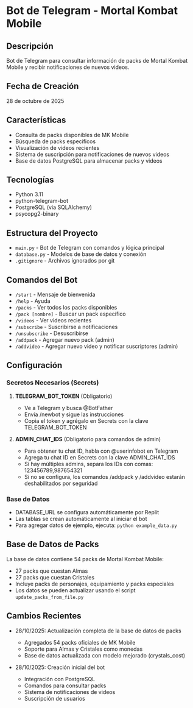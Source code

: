 # Bot de Telegram - Mortal Kombat Mobile

## Descripción
Bot de Telegram para consultar información de packs de Mortal Kombat Mobile y recibir notificaciones de nuevos videos.

## Fecha de Creación
28 de octubre de 2025

## Características
- Consulta de packs disponibles de MK Mobile
- Búsqueda de packs específicos
- Visualización de videos recientes
- Sistema de suscripción para notificaciones de nuevos videos
- Base de datos PostgreSQL para almacenar packs y videos

## Tecnologías
- Python 3.11
- python-telegram-bot
- PostgreSQL (via SQLAlchemy)
- psycopg2-binary

## Estructura del Proyecto
- `main.py` - Bot de Telegram con comandos y lógica principal
- `database.py` - Modelos de base de datos y conexión
- `.gitignore` - Archivos ignorados por git

## Comandos del Bot
- `/start` - Mensaje de bienvenida
- `/help` - Ayuda
- `/packs` - Ver todos los packs disponibles
- `/pack [nombre]` - Buscar un pack específico
- `/videos` - Ver videos recientes
- `/subscribe` - Suscribirse a notificaciones
- `/unsubscribe` - Desuscribirse
- `/addpack` - Agregar nuevo pack (admin)
- `/addvideo` - Agregar nuevo video y notificar suscriptores (admin)

## Configuración

### Secretos Necesarios (Secrets)
1. **TELEGRAM_BOT_TOKEN** (Obligatorio)
   - Ve a Telegram y busca @BotFather
   - Envía /newbot y sigue las instrucciones
   - Copia el token y agrégalo en Secrets con la clave TELEGRAM_BOT_TOKEN

2. **ADMIN_CHAT_IDS** (Obligatorio para comandos de admin)
   - Para obtener tu chat ID, habla con @userinfobot en Telegram
   - Agrega tu chat ID en Secrets con la clave ADMIN_CHAT_IDS
   - Si hay múltiples admins, separa los IDs con comas: 123456789,987654321
   - Si no se configura, los comandos /addpack y /addvideo estarán deshabilitados por seguridad

### Base de Datos
- DATABASE_URL se configura automáticamente por Replit
- Las tablas se crean automáticamente al iniciar el bot
- Para agregar datos de ejemplo, ejecuta: `python example_data.py`

## Base de Datos de Packs
La base de datos contiene 54 packs de Mortal Kombat Mobile:
- 27 packs que cuestan Almas
- 27 packs que cuestan Cristales
- Incluye packs de personajes, equipamiento y packs especiales
- Los datos se pueden actualizar usando el script `update_packs_from_file.py`

## Cambios Recientes
- 28/10/2025: Actualización completa de la base de datos de packs
  - Agregados 54 packs oficiales de MK Mobile
  - Soporte para Almas y Cristales como monedas
  - Base de datos actualizada con modelo mejorado (crystals_cost)
  
- 28/10/2025: Creación inicial del bot
  - Integración con PostgreSQL
  - Comandos para consultar packs
  - Sistema de notificaciones de videos
  - Suscripción de usuarios
